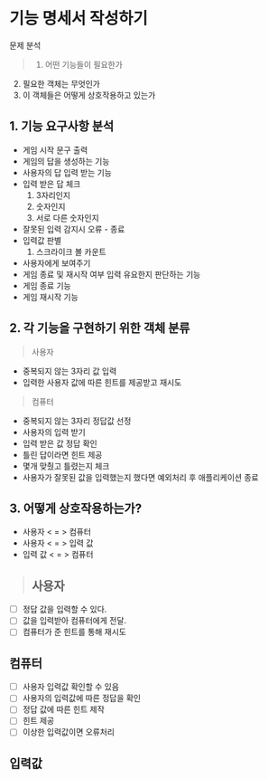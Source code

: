 # 기능 명세서 작성하기

문제 분석

> 1. 어떤 기능들이 필요한가
2. 필요한 객체는 무엇인가
3. 이 객체들은 어떻게 상호작용하고 있는가
> 

## 1. 기능 요구사항 분석

- 게임 시작 문구 출력
- 게임의 답을 생성하는 기능
- 사용자의 답 입력 받는 기능
- 입력 받은 답 체크
    1. 3자리인지
    2. 숫자인지
    3. 서로 다른 숫자인지
- 잘못된 입력 감지시 오류 - 종료
- 입력값 판별
    1. 스크라이크 볼 카운트
- 사용자에게 보여주기
- 게임 종료 및 재시작 여부 입력 유요한지 판단하는 기능
- 게임 종료 기능
- 게임 재시작 기능

## 2. 각 기능을 구현하기 위한 객체 분류

> 사용자
- 중복되지 않는 3자리 값 입력
- 입력한 사용자 값에 따른 힌트를 제공받고 재시도
> 

> 컴퓨터
- 중복되지 않는 3자리 정답값 선정
- 사용자의 입력 받기
- 입력 받은 값 정답 확인
- 틀린 답이라면 힌트 제공
- 몇개 맞췄고 틀렸는지 체크
- 사용자가 잘못된 값을 입력했는지 했다면 예외처리 후 애플리케이션 종료
> 

## 3. 어떻게 상호작용하는가?

- 사용자 < = > 컴퓨터
- 사용자 < = > 입력 값
- 입력 값 < = > 컴퓨터

> ## 사용자
- [ ] 정답 값을 입력할 수 있다.
- [ ] 값을 입력받아 컴퓨터에게 전달.
- [ ] 컴퓨터가 준 힌트를 통해 재시도

## 컴퓨터
- [ ] 사용자 입력값 확인할 수 있음
- [ ] 사용자의 입력값에 따른 정답을 확인
- [ ] 정답 값에 따른 힌트 제작
- [ ] 힌트 제공
- [ ] 이상한 입력값이면 오류처리

## 입력값
>